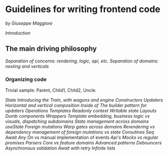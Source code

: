 # Guidelines for writing frontend code
_by Giuseppe Maggiore_

_Introduction_


## The main driving philosophy

_Separation of concerns: rendering, logic, api, etc._
_Separation of domains: nesting and verticals_

### Organizing code
Trivial sample: Parent, Child1, Child2, Uncle.

_State_
  _Introducing the Train, with wagons and engine_
_Constructors_
_Updaters_
  _Horizontal and vertical composition_
  _Inside of_
  _The builder pattern for updaters_
_Operations_
_Templates_
  _Readonly context_
  _Writable state_
  _Layouts_
    _Dumb components_
    _Wrappers_
  _Template embedding, business logic vs visuals, dispatching subdomains_
_State management across domains_
  _useState_
  _Foreign mutations_
    _Warp gates across domains_
    _Rerendering vs dependency management of foreign mutations vs state_
_Coroutines_
  _Seq_
  _Await_
  _Any_
  _On_ vs manual implementation of events
_Api's_
  _Mocks vs regular promises_
  _Parsers_
_Core vs feature domains_
_Advanced patterns_
  _Debouncers_
  _Asynchronous validation_
  _Await with retry_
  _Infinite lists_
